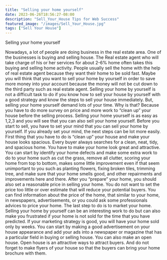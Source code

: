 ```yaml
---
title: "Selling your home yourself"
date: 2023-06-26T18:56:27-08:00
description: "Sell_Your_House Tips for Web Success"
featured_image: "/images/Sell_Your_House.jpg"
tags: ["Sell Your House"]
---
```


Selling your home yourself


Nowadays, a lot of people are doing business in the real estate area. One of the businesses is buying and selling house. The Real estate agent who will take charge of his or her services for about 2-6% home often takes this buying and selling home activity. People usually sell the home with the help of real estate agent because they want their home to be sold fast. Maybe you will think that you want to sell your home by yourself in order to save more money into your account because the money will not be cut down to the third party such as real estate agent.
Selling your home by yourself is not a difficult task to do if you know how to sell your house by yourself with a good strategy and know the steps to sell your house immediately. But, selling your home yourself demand lots of your time. Why is that? Because you have to do more survey on price and more work to “clean up” your house before the selling process.
Selling your home yourself is as easy as 1,2,3 and you will see that you can also sell your home yourself. Before you start to sell, you have to set your mind that you can sell your home by yourself. 
If you already set your mind, the next steps can be lot more easily. First thing that you have to do is “clean up” your house and make your house looks spacious. Every buyer always searches for a clean, neat, tidy, and spacious home. You have to make your home look great and attractive. You can start by identify your home defects and make some extra work to do to your home such as cut the grass, remove all clutter, scoring your home from top to bottom, makes some little improvement even if that seem unimportant to you such as planting flowers, fixing broken tiles, trimming tree, and make sure that your home smells good, and other repairments and improvements here and there.
After you “prepare” your home, you should also set a reasonable price in selling your home. You do not want to set the price too little or over estimate that will reduce your potential buyers. You can find information about the price of the home, that similar to your home, in newspapers, advertisements, or you could ask some professionals advices to price your home.
The last step to do is to market your home. Selling your home by yourself can be an interesting work to do but can also make you frustrated if your home is not sold for the time that you have predicted. If your marketing strategy is good, you will have your home sold only by weeks. You can start by making a good advertisement on your house appearance and add your ads into a newspaper or magazine that has a particular field in buying or selling house. 
You can also make an open house. Open house is an attractive ways to attract buyers. And do not forget to make flyers of your house so that the buyers can bring your home brochure with them.

